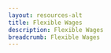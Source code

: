 ```yaml
---
layout: resources-alt
title: Flexible Wages
description: Flexible Wages
breadcrumb: Flexible Wages
---
```

